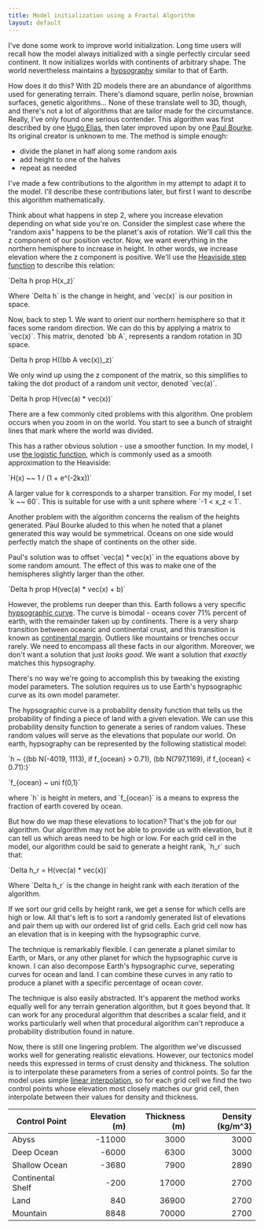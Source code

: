 ```yaml
---
title: Model initialization using a Fractal Algorithm
layout: default
---
```

I've done some work to improve world initialization. Long time users will recall how the model always initialized with a single perfectly circular seed continent. It now initializes worlds with continents of arbitrary shape.  The world nevertheless maintains a [hypsography](https://en.wikipedia.org/wiki/Elevation#Hypsography) similar to that of Earth. 

How does it do this? With 2D models there are an abundance of algorithms used for generating terrain. There's diamond square, perlin noise, brownian surfaces, genetic algorithms... None of these translate well to 3D, though, and there's not a lot of algorithms that are tailor made for the circumstance. Really, I've only found one serious contender. This algorithm was first described by one [Hugo Elias](http://freespace.virgin.net/hugo.elias/models/m_landsp.htm), then later improved upon by one [Paul Bourke](http://paulbourke.net/fractals/noise/). Its original creator is unknown to me. The method is simple enough:

 * divide the planet in half along some random axis
 * add height to one of the halves
 * repeat as needed

I've made a few contributions to the algorithm in my attempt to adapt it to the model. I'll describe these contributions later, but first I want to describe this algorithm mathematically. 

Think about what happens in step 2, where you increase elevation depending on what side you're on. Consider the simplest case where the "random axis" happens to be the planet's axis of rotation. We'll call this the z component of our position vector. Now, we want everything in the northern hemisphere to increase in height. In other words, we increase elevation where the z component is positive. We'll use the [Heaviside step function](https://en.wikipedia.org/wiki/Heaviside_step_function) to describe this relation: 
	
<p>`Delta h prop H(x_z)`</p>
	
<p>Where `Delta h` is the change in height, and `vec(x)` is our position in space. </p>

<p>Now, back to step 1. We want to orient our northern hemisphere so that it faces some random direction. We can do this by applying a matrix to `vec(x)`. This matrix, denoted `bb A`, represents a random rotation in 3D space. </p>

<p>`Delta h prop H((bb A vec(x))_z)`</p>

<p>We only wind up using the z component of the matrix, so this simplifies to taking the dot product of a random unit vector, denoted `vec(a)`.</p>

<p>`Delta h prop H(vec(a) * vec(x))`</p>

There are a few commonly cited problems with this algorithm. One problem occurs when you zoom in on the world. You start to see a bunch of straight lines that mark where the world was divided. 

This has a rather obvious solution - use a smoother function. In my model, I use [the logistic function](https://en.wikipedia.org/wiki/Heaviside_step_function#Analytic_approximations), which is commonly used as a smooth approximation to the Heaviside:

<p>`H(x) ~~ 1 / (1 + e^(-2kx))`</p>

<p>A larger value for k corresponds to a sharper transition. For my model, I set `k ~~ 60`. This is suitable for use with a unit sphere where `-1 < x_z < 1`. </p>

Another problem with the algorithm concerns the realism of the heights generated. Paul Bourke aluded to this when he noted that a planet generated this way would be symmetrical. Oceans on one side would perfectly match the shape of continents on the other side.

<p>Paul's solution was to offset `vec(a) * vec(x)` in the equations above by some random amount. The effect of this was to make one of the hemispheres slightly larger than the other. </p>

<p>`Delta h prop H(vec(a) * vec(x) + b)`</p>

However, the problems run deeper than this. Earth follows a very specific [hypsographic curve](https://en.wikipedia.org/wiki/Elevation#Hypsography). The curve is bimodal - oceans cover 71% percent of earth, with the remainder taken up by continents. There is a very sharp transition between oceanic and continental crust, and this transition is known as [continental margin](https://en.wikipedia.org/wiki/Continental_margin). Outliers like mountains or trenches occur rarely. We need to encompass all these facts in our algorithm. Moreover, we don't want a solution that just *looks good*. We want a solution that *exactly* matches this hypsography. 

There's no way we're going to accomplish this by tweaking the existing model parameters. The solution requires us to use Earth's hypsographic curve as its own model parameter.

The hypsographic curve is a probability density function that tells us the probability of finding a piece of land with a given elevation. We can use this probability density function to generate a series of random values. These random values will serve as the elevations that populate our world. On earth, hypsography can be represented by the following statistical model:

<p>`h ~ {(bb N(-4019, 1113), if f_{ocean} > 0.71),
		 (bb N(797,1169),    if f_{ocean} < 0.71):}`</p>
<p>`f_{ocean} ~ uni f(0,1)`</p>

<p>where `h` is height in meters, and `f_{ocean}` is a means to express the fraction of earth covered by ocean. </p>

<p>But how do we map these elevations to location? That's the job for our algorithm. Our algorithm may not be able to provide us with elevation, but it can tell us which areas need to be high or low. For each grid cell in the model, our algorithm could be said to generate a height rank, `h_r` such that:</p>

<p>`Delta h_r = H(vec(a) * vec(x))`</p>

<p>Where `Delta h_r` is the change in height rank with each iteration of the algorithm. </p>

If we sort our grid cells by height rank, we get a sense for which cells are high or low. All that's left is to sort a randomly generated list of elevations and pair them up with our ordered list of grid cells. Each grid cell now has an elevation that is in keeping with the hypsographic curve. 

The technique is remarkably flexible. I can generate a planet similar to Earth, or Mars, or any other planet for which the hypsographic curve is known. I can also decompose Earth's hypsographic curve, seperating curves for ocean and land. I can combine these curves in any ratio to produce a planet with a specific percentage of ocean cover. 

The technique is also easily abstracted. It's apparent the method works equally well for any terrain generation algorithm, but it goes beyond that. It can work for any procedural algorithm that describes a scalar field, and it works particularly well when that procedural algorithm can't reproduce a probability distribution found in nature. 

Now, there is still one lingering problem. The algorithm we've discussed works well for generating realistic elevations. However, our tectonics model needs this expressed in terms of crust density and thickness. The solution is to interpolate these parameters from a series of control points. So far the model uses simple [linear interpolation](https://en.wikipedia.org/wiki/Linear_interpolation), so for each grid cell we find the two control points whose elevation most closely matches our grid cell, then interpolate between their values for density and thickness.

| Control Point | Elevation (m) | Thickness (m) | Density (kg/m^3) |
|---------------|--------------:|--------------:|----------------------:|
| Abyss         | -11000        | 3000          | 3000                  |
| Deep Ocean    | -6000         | 6300          | 3000                  |
| Shallow Ocean | -3680         | 7900          | 2890                  |
| Continental Shelf | -200      | 17000         | 2700                  |
| Land          | 840           | 36900         | 2700                  |
| Mountain      | 8848          | 70000         | 2700                  |

